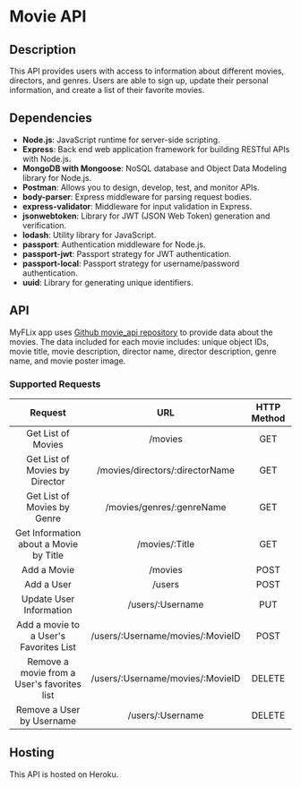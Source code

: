 # Movie API

## Description

This API provides users with access to information about different movies, directors, and genres. Users are able to sign up, update their personal information, and create a list of their favorite movies.

## Dependencies

- **Node.js**: JavaScript runtime for server-side scripting.
- **Express**: Back end web application framework for building RESTful APIs with Node.js.
- **MongoDB with Mongoose**: NoSQL database and Object Data Modeling library for Node.js.
- **Postman**: Allows you to design, develop, test, and monitor APIs.
- **body-parser**: Express middleware for parsing request bodies.
- **express-validator**: Middleware for input validation in Express.
- **jsonwebtoken**: Library for JWT (JSON Web Token) generation and verification.
- **lodash**: Utility library for JavaScript.
- **passport**: Authentication middleware for Node.js.
- **passport-jwt**: Passport strategy for JWT authentication.
- **passport-local**: Passport strategy for username/password authentication.
- **uuid**: Library for generating unique identifiers.

## API

MyFLix app uses [Github movie_api repository](https://github.com/MLindbloom/movie_api) to provide data about the movies. The data included for each movie includes: unique object IDs, movie title, movie description, director name, director description, genre name, and movie poster image.

### Supported Requests

|                   Request                   |                URL               | HTTP Method |
|:-------------------------------------------:|:--------------------------------:|:-----------:|
| Get List of Movies                          | /movies                          | GET         |
| Get List of Movies by Director              | /movies/directors/:directorName  | GET         |
| Get List of Movies by Genre                 | /movies/genres/:genreName        | GET         |
| Get Information about a Movie by Title      | /movies/:Title                   | GET         |
| Add a Movie                                 | /movies                          | POST        |
| Add a User                                  | /users                           | POST        |
| Update User Information                     | /users/:Username                 | PUT         |
| Add a movie to a User's Favorites List      | /users/:Username/movies/:MovieID | POST        |
| Remove a movie from a User's favorites list | /users/:Username/movies/:MovieID | DELETE      |
| Remove a User by Username                   | /users/:Username                 | DELETE      |

## Hosting

This API is hosted on Heroku.
